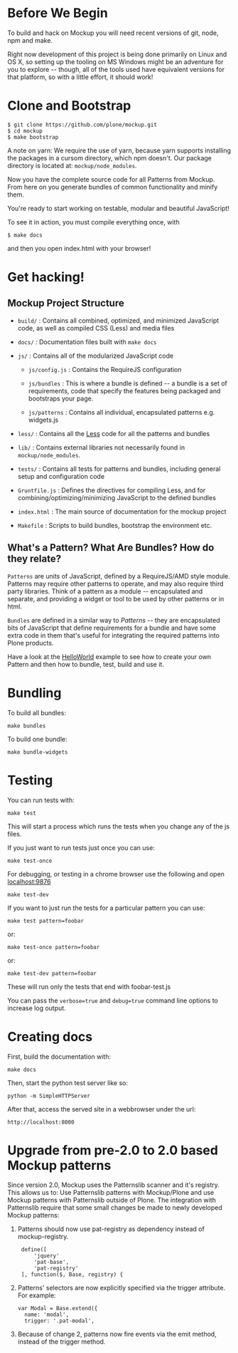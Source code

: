 # Before We Begin

To build and hack on Mockup you will need recent versions of git, node, npm and make.

Right now development of this project is being done primarily on Linux and OS X,
so setting up the tooling on MS Windows might be an adventure for you to explore --
though, all of the tools used have equivalent versions for that platform,
so with a little effort, it should work!

# Clone and Bootstrap

    $ git clone https://github.com/plone/mockup.git
    $ cd mockup
    $ make bootstrap

A note on yarn: We require the use of yarn, because yarn supports installing the packages in a cursom directory, which npm doesn't.
Our package directory is located at: `mockup/node_modules`.

Now you have the complete source code for all Patterns from Mockup.
From here on you generate bundles of common functionality and minify them.

You're ready to start working on testable,
modular and beautiful JavaScript!

To see it in action, you must compile everything once, with

    $ make docs

and then you open index.html with your browser!

# Get hacking!

## Mockup Project Structure

-   `build/` : Contains all combined, optimized, and minimized JavaScript code,
    as well as compiled CSS (Less) and media files

-   `docs/` : Documentation files built with `make docs`

-   `js/` : Contains all of the modularized JavaScript code

    -   `js/config.js` : Contains the RequireJS configuration

    -   `js/bundles` : This is where a bundle is defined --
        a bundle is a set of requirements,
        code that specify the features being packaged and bootstraps your page.

    -   `js/patterns` : Contains all individual, encapsulated patterns
        e.g. widgets.js

-   `less/` : Contains all the [Less](http://lesscss.org/) code for all the patterns and bundles

-   `lib/` : Contains external libraries not necessarily found in `mockup/node_modules`.

-   `tests/` : Contains all tests for patterns and bundles, including general setup and configuration code

-   `Gruntfile.js` : Defines the directives for compiling Less,
    and for combining/optimizing/minimizing JavaScript to the defined bundles

-   `index.html` : The main source of documentation for the mockup project

-   `Makefile` : Scripts to build bundles, bootstrap the environment etc.

## What's a Pattern? What Are Bundles? How do they relate?

`Patterns` are units of JavaScript,
defined by a RequireJS/AMD style module.
Patterns may require other patterns to operate,
and may also require third party libraries.
Think of a pattern as a module -- encapsulated and separate,
and providing a widget or tool to be used by other patterns or in html.

`Bundles` are defined in a similar way to _Patterns_ --
they are encapsulated bits of JavaScript that define requirements for a bundle and have some extra code in them that's useful for integrating the required patterns into Plone products.

Have a look at the [HelloWorld](#learn) example to see how to create your own Pattern and then how to bundle, test, build and use it.

# Bundling

To build all bundles:

    make bundles

To build one bundle:

    make bundle-widgets

# Testing

You can run tests with:

    make test

This will start a process which runs the tests when you change any of the js files.

If you just want to run tests just once you can use:

    make test-once

For debugging, or testing in a chrome browser use the following and open [localhost:9876](localhost:9876)

    make test-dev

If you want to just run the tests for a particular pattern you can use:

    make test pattern=foobar

or:

    make test-once pattern=foobar

or:

    make test-dev pattern=foobar

These will run only the tests that end with foobar-test.js

You can pass the `verbose=true` and `debug=true` command line options to
increase log output.

# Creating docs

First, build the documentation with:

    make docs

Then, start the python test server like so:

    python -m SimpleHTTPServer

After that, access the served site in a webbrowser under the url:

    http://localhost:8000

# Upgrade from pre-2.0 to 2.0 based Mockup patterns

Since version 2.0, Mockup uses the Patternslib scanner and it's registry. This
allows us to: Use Patternslib patterns with Mockup/Plone and use Mockup
patterns with Patternslib outside of Plone. The integration with Patternslib
require that some small changes be made to newly developed Mockup patterns:

1.  Patterns should now use pat-registry as dependency instead of
    mockup-registry.

         define([
             'jquery'
             'pat-base',
             'pat-registry'
         ], function($, Base, registry) {

2.  Patterns' selectors are now explicitly specified via the trigger attribute.
    For example:

        var Modal = Base.extend({
          name: 'modal',
          trigger: '.pat-modal',

3.  Because of change 2, patterns now fire events via the emit method, instead
    of the trigger method.
